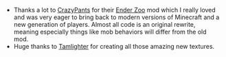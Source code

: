 + Thanks a lot to [CrazyPants](https://www.curseforge.com/members/crazypants_mc_the_second) for their [Ender Zoo](https://www.curseforge.com/minecraft/mc-mods/ender-zoo) mod which I really loved and was very eager to bring back to modern versions of Minecraft and a new generation of players. Almost all code is an original rewrite, meaning especially things like mob behaviors will differ from the old mod.
+ Huge thanks to [Tamlighter](https://www.curseforge.com/members/tamlighter) for creating all those amazing new textures.